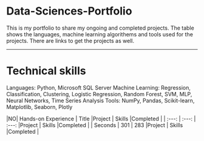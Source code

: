 # Data-Sciences-Portfolio
This is my portfolio to share my ongoing and completed projects.  The table shows the languages, machine learning algorithems and tools used for the projects.
There are links to get the projects as well.
______________________________________________________________________

# Technical skills
Languages: Python, Microsoft SQL Server
Machine Learning: Regression, Classification, Clustering, Logistic Regression, Random Forest, SVM, MLP, Neural Networks, Time Series Analysis
Tools: NumPy, Pandas, Scikit-learn, Matplotlib, Seaborn, Plotly


|NO| Hands-on Experience  | Title |Project | Skills |Completed |
| :---:   | :---: | :---: |Project | Skills |Completed |
| Seconds | 301   | 283   |Project | Skills |Completed |


